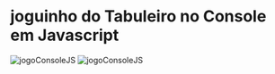 # joguinho do Tabuleiro no Console em Javascript



<img src="https://blogger.googleusercontent.com/img/a/AVvXsEiTqvhXqt60TDCSeqDz-ozQW1HXU9ITawnkFepmunRmCG_4-jLp4QgzvqOir3ZtwZe8Zj-oLn2sDbSz1Z5Xz1ZLSGTn1XHEkEcGiuJWAztejTUS-Hk74R2_8Ws9aU8WU7piR0egwalctGhmfo6ZTywxCoAMX3I6RE_f4SeUcZWL67fspK7OBBj5-q_D=s1047" alt="jogoConsoleJS">
<img src="https://blogger.googleusercontent.com/img/a/AVvXsEiDDXFxZq1IqA26Zok4EhqU8YC2jm_-4gDebpIpe1zsiggHxCeYjbUS_6mWpJhfBanNBIFpYHaRoewmUtMViz250QIAUiqtoVhU3_4SLA_yaDq2hBa9iCbBzTrVa6hJqBcurz0fK5nVk4hOEw6q6ZchLhQzn9FM4UgDBeJbZx_kDwwAI5PWygVdA95p=s579" alt="jogoConsoleJS">
